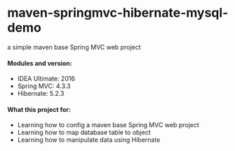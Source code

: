 # maven-springmvc-hibernate-mysql-demo
a simple maven base Spring MVC web project

#### Modules and version:
* IDEA Ultimate: 2016
* Spring MVC: 4.3.3
* Hibernate: 5.2.3

#### What this project for:
* Learning how to config a maven base Spring MVC web project
* Learning how to map database table to object
* Learning how to manipulate data using Hibernate
